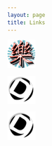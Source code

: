 ```yaml
---
layout: page
title: Links
---
```


[![Bio](/icon.png)](https://linkr.bio/tdfm/)

[![desgart](/panel.png)](https://desgart-design.github.io/pics/)

[![flickr](/panel.png)](https://flickr.com/photos/202113647@N06)
